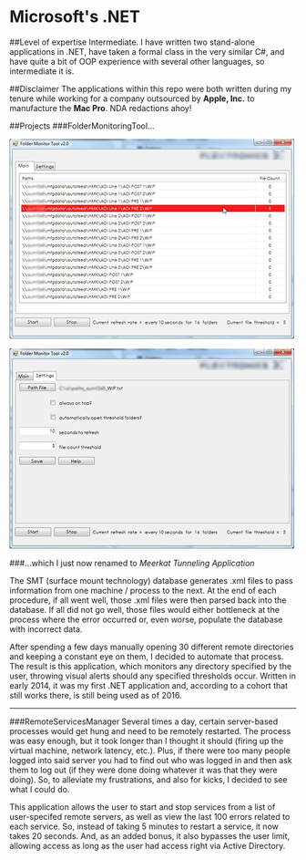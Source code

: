# Microsoft's .NET

##Level of expertise
Intermediate.  I have written two stand-alone applications in .NET, have taken a formal class in the very similar C&#35;, and have quite a bit of OOP experience with several other languages, so intermediate it is.

##Disclaimer
The applications within this repo were both written during my tenure while working for a company outsourced by **Apple, Inc.** to manufacture the **Mac Pro**.  NDA redactions ahoy!

##Projects
###FolderMonitoringTool...

![](images/FolderMonitoringTool_main.jpg)

![](images/FolderMonitoringTool_options.jpg)

###...which I just now renamed to *Meerkat Tunneling Application*

The SMT (surface mount technology) database generates .xml files to pass information from one machine / process to the next.  At the end of each procedure, if all went well, those .xml files were then parsed back into the database. If all did not go well, those files would either bottleneck at the process where the error occurred or, even worse, populate the database with incorrect data.

After spending a few days manually opening 30 different remote directories and keeping a constant eye on them, I decided to automate that process. The result is this application, which monitors any directory specified by the user, throwing visual alerts should any specified thresholds occur.  Written in early 2014, it was my first .NET application and, according to a cohort that still works there, is still being used as of 2016.

---

###RemoteServicesManager
Several times a day, certain server-based processes would get hung and need to be remotely restarted.  The process was easy enough, but it took longer than I thought it should (firing up the virtual machine, network latency, etc.).  Plus, if there were too many people logged into said server you had to find out who was logged in and then ask them to log out (if they were done doing whatever it was that they were doing).  So, to alleviate my frustrations, and also for kicks, I decided to see what I could do.

This application allows the user to start and stop services from a list of user-specifed remote servers, as well as view the last 100 errors related to each service.  So, instead of taking 5 minutes to restart a service, it now takes 20 seconds.  And, as an added bonus, it also bypasses the user limit, allowing access as long as the user had access right via Active Directory.

